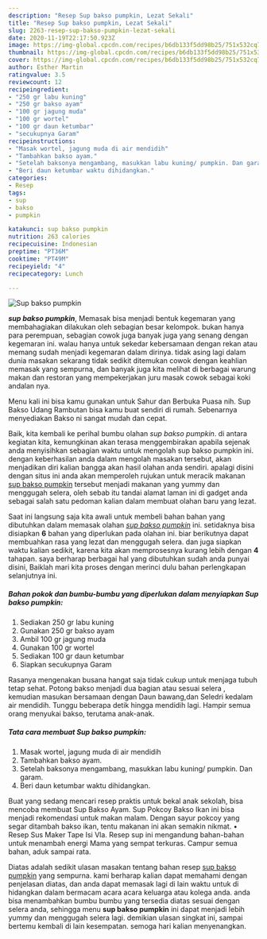 ```yaml
---
description: "Resep Sup bakso pumpkin, Lezat Sekali"
title: "Resep Sup bakso pumpkin, Lezat Sekali"
slug: 2263-resep-sup-bakso-pumpkin-lezat-sekali
date: 2020-11-19T22:17:50.923Z
image: https://img-global.cpcdn.com/recipes/b6db133f5dd98b25/751x532cq70/sup-bakso-pumpkin-foto-resep-utama.jpg
thumbnail: https://img-global.cpcdn.com/recipes/b6db133f5dd98b25/751x532cq70/sup-bakso-pumpkin-foto-resep-utama.jpg
cover: https://img-global.cpcdn.com/recipes/b6db133f5dd98b25/751x532cq70/sup-bakso-pumpkin-foto-resep-utama.jpg
author: Esther Martin
ratingvalue: 3.5
reviewcount: 12
recipeingredient:
- "250 gr labu kuning"
- "250 gr bakso ayam"
- "100 gr jagung muda"
- "100 gr wortel"
- "100 gr daun ketumbar"
- "secukupnya Garam"
recipeinstructions:
- "Masak wortel, jagung muda di air mendidih"
- "Tambahkan bakso ayam."
- "Setelah baksonya mengambang, masukkan labu kuning/ pumpkin. Dan garam."
- "Beri daun ketumbar waktu dihidangkan."
categories:
- Resep
tags:
- sup
- bakso
- pumpkin

katakunci: sup bakso pumpkin 
nutrition: 263 calories
recipecuisine: Indonesian
preptime: "PT36M"
cooktime: "PT49M"
recipeyield: "4"
recipecategory: Lunch

---
```



![Sup bakso pumpkin](https://img-global.cpcdn.com/recipes/b6db133f5dd98b25/751x532cq70/sup-bakso-pumpkin-foto-resep-utama.jpg)

<b><i>sup bakso pumpkin</i></b>, Memasak bisa menjadi bentuk kegemaran yang membahagiakan dilakukan oleh sebagian besar kelompok. bukan hanya para perempuan, sebagian cowok juga banyak juga yang senang dengan kegemaran ini. walau hanya untuk sekedar kebersamaan dengan rekan atau memang sudah menjadi kegemaran dalam dirinya. tidak asing lagi dalam dunia masakan sekarang tidak sedikit ditemukan cowok dengan keahlian memasak yang sempurna, dan banyak juga kita melihat di berbagai warung makan dan restoran yang mempekerjakan juru masak cowok sebagai koki andalan nya.

Menu kali ini bisa kamu gunakan untuk Sahur dan Berbuka Puasa nih. Sup Bakso Udang Rambutan bisa kamu buat sendiri di rumah. Sebenarnya menyediakan Bakso ni sangat mudah dan cepat.

Baik, kita kembali ke perihal bumbu olahan <i>sup bakso pumpkin</i>. di antara kegiatan kita, kemungkinan akan terasa menggembirakan apabila sejenak anda menyisihkan sebagian waktu untuk mengolah sup bakso pumpkin ini. dengan keberhasilan anda dalam mengolah masakan tersebut, akan menjadikan diri kalian bangga akan hasil olahan anda sendiri. apalagi disini dengan situs ini anda akan memperoleh rujukan untuk meracik makanan <u>sup bakso pumpkin</u> tersebut menjadi makanan yang yummy dan menggugah selera, oleh sebab itu tandai alamat laman ini di gadget anda sebagai salah satu pedoman kalian dalam membuat olahan baru yang lezat.


Saat ini langsung saja kita awali untuk membeli bahan bahan yang dibutuhkan dalam memasak olahan <u><i>sup bakso pumpkin</i></u> ini. setidaknya bisa disiapkan <b>6</b> bahan yang diperlukan pada olahan ini. biar berikutnya dapat membuahkan rasa yang lezat dan menggugah selera. dan juga siapkan waktu kalian sedikit, karena kita akan memprosesnya kurang lebih dengan <b>4</b> tahapan. saya berharap berbagai hal yang dibutuhkan sudah anda punyai disini, Baiklah mari kita proses dengan merinci dulu bahan perlengkapan selanjutnya ini.

<!--inarticleads1-->

##### Bahan pokok dan bumbu-bumbu yang diperlukan dalam menyiapkan Sup bakso pumpkin:

1. Sediakan 250 gr labu kuning
1. Gunakan 250 gr bakso ayam
1. Ambil 100 gr jagung muda
1. Gunakan 100 gr wortel
1. Sediakan 100 gr daun ketumbar
1. Siapkan secukupnya Garam


Rasanya mengenakan busana hangat saja tidak cukup untuk menjaga tubuh tetap sehat. Potong bakso menjadi dua bagian atau sesuai selera , kemudian masukan bersamaan dengan Daun bawang,dan Seledri kedalam air mendidih. Tunggu beberapa detik hingga mendidih lagi. Hampir semua orang menyukai bakso, terutama anak-anak. 

<!--inarticleads2-->

##### Tata cara membuat Sup bakso pumpkin:

1. Masak wortel, jagung muda di air mendidih
1. Tambahkan bakso ayam.
1. Setelah baksonya mengambang, masukkan labu kuning/ pumpkin. Dan garam.
1. Beri daun ketumbar waktu dihidangkan.


Buat yang sedang mencari resep praktis untuk bekal anak sekolah, bisa mencoba membuat Sup Bakso Ayam. Sup Pokcoy Bakso Ikan ini bisa menjadi rekomendasi untuk makan malam. Dengan sayur pokcoy yang segar ditambah bakso ikan, tentu makanan ini akan semakin nikmat. • Resep Sus Maker Tape Isi Vla. Resep sup ini mengandung bahan-bahan untuk menambah energi Mama yang sempat terkuras. Campur semua bahan, aduk sampai rata. 

Diatas adalah sedikit ulasan masakan tentang bahan resep <u>sup bakso pumpkin</u> yang sempurna. kami berharap kalian dapat memahami dengan penjelasan diatas, dan anda dapat memasak lagi di lain waktu untuk di hidangkan dalam bermacam acara acara keluarga atau kolega anda. anda bisa menambahkan bumbu bumbu yang tersedia diatas sesuai dengan selera anda, sehingga menu <b>sup bakso pumpkin</b> ini dapat menjadi lebih yummy dan menggugah selera lagi. demikian ulasan singkat ini, sampai bertemu kembali di lain kesempatan. semoga hari kalian menyenangkan.
